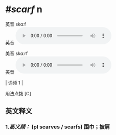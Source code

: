 # ***\#scarf*** n
英音 skɑːf  
英音
<audio src="./media/scarf-B.aac" controls="controls"></audio>

美音 skɑːrf  
美音
<audio src="./media/scarf.aac" controls="controls"></audio>



| 词频 1 |  

用法点拨  [C]

英文释义
---
### 1.*高义频：* **(pl scarves / scarfs) 围巾；披肩**  


